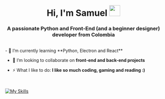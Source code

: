 <h1 align="center">Hi, I'm Samuel <img src="https://media.giphy.com/media/hvRJCLFzcasrR4ia7z/giphy.gif" width="35"></h1>


<h3 align="center">A passionate Python and Front-End (and a beginner designer) developer from Colombia</h3>

<br align="center">
- 🌱 I’m currently learning **Python, Electron and React**
  

- 👯 I’m looking to collaborate on **front-end and back-end projects**
  

- ⚡ What I like to do: **I like so much coding, gaming and reading :)**
<br>

<p align="center">
  
 [![My Skills](https://skillicons.dev/icons?i=js,html,css,aws,cs,discord,bots,discordjs,electron,figma,flask,git,github,gmail,js,py,pycharm,react,ruby,vscode,visualstudio,stackoverflow,nodejs,nextjs,mysqljava,htmx)](https://skillicons.dev)
</p>
</div>



